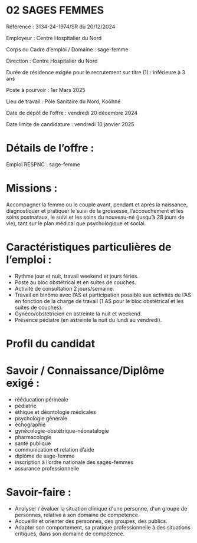 # 02 SAGES FEMMES

Référence : 3134-24-1974/SR du 20/12/2024

Employeur : Centre Hospitalier du Nord

Corps ou Cadre d’emploi / Domaine : sage-femme

Direction : Centre Hospitalier du Nord

Durée de résidence exigée pour le recrutement sur titre (1) : inférieure à 3 ans

Poste à pourvoir : 1er Mars 2025

Lieu de travail : Pôle Sanitaire du Nord, Koôhné

Date de dépôt de l’offre : vendredi 20 décembre 2024

Date limite de candidature : vendredi 10 janvier 2025

# Détails de l’offre :

Emploi RESPNC : sage-femme

# Missions :

Accompagner la femme ou le couple avant, pendant et après la naissance, diagnostiquer et pratiquer le suivi de la grossesse, l’accouchement et les soins postnataux, le suivi et les soins du nouveau-né (jusqu’à 28 jours de vie), tant sur le plan médical que psychologique et social.

# Caractéristiques particulières de l’emploi :

- Rythme jour et nuit, travail weekend et jours fériés.
- Poste au bloc obstétrical et en suites de couches.
- Activité de consultation 2 jours/semaine.
- Travail en binôme avec l’AS et participation possible aux activités de l’AS en fonction de la charge de travail (1 AS pour le bloc obstétrical et les suites de couches).
- Gynéco/obstétricien en astreinte la nuit et weekend.
- Présence pédiatre (en astreinte la nuit du lundi au vendredi).

# Profil du candidat

# Savoir / Connaissance/Diplôme exigé :

- rééducation périnéale
- pédiatrie
- éthique et déontologie médicales
- psychologie générale
- échographie
- gynécologie-obstétrique-néonatalogie
- pharmacologie
- santé publique
- communication et relation d’aide
- diplôme de sage-femme
- inscription à l’ordre nationale des sages-femmes
- assurance professionnelle

# Savoir-faire :

- Analyser / évaluer la situation clinique d'une personne, d'un groupe de personnes, relative à son domaine de compétence.
- Accueillir et orienter des personnes, des groupes, des publics.
- Adapter son comportement, sa pratique professionnelle à des situations critiques, dans son domaine de compétence.